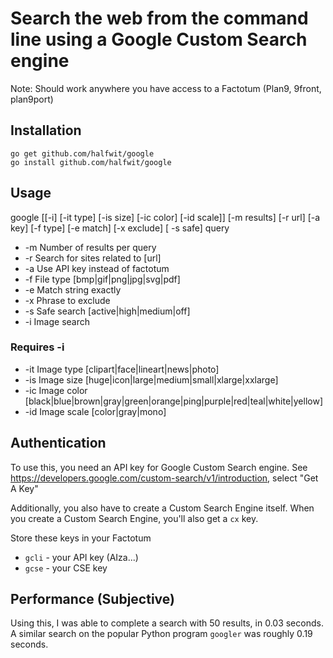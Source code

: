 # Search the web from the command line using a Google Custom Search engine

Note: Should work anywhere you have access to a Factotum (Plan9, 9front, plan9port)

## Installation
```
go get github.com/halfwit/google
go install github.com/halfwit/google
```

## Usage 

google [[-i] [-it type] [-is size] [-ic color] [-id scale]] [-m results] [-r url] [-a key] [-f type] [-e match] [-x exclude] [ -s safe] query
 - -m Number of results per query
 - -r Search for sites related to [url]
 - -a Use API key instead of factotum
 - -f File type [bmp|gif|png|jpg|svg|pdf]
 - -e Match string exactly
 - -x Phrase to exclude
 - -s Safe search [active|high|medium|off]
 - -i Image search
### Requires -i
 - -it Image type [clipart|face|lineart|news|photo]
 - -is Image size [huge|icon|large|medium|small|xlarge|xxlarge]
 - -ic Image color [black|blue|brown|gray|green|orange|ping|purple|red|teal|white|yellow]
 - -id Image scale [color|gray|mono]

## Authentication

To use this, you need an API key for Google Custom Search engine.
See https://developers.google.com/custom-search/v1/introduction, select "Get A Key"

Additionally, you also have to create a Custom Search Engine itself.
When you create a Custom Search Engine, you'll also get a `cx` key.

Store these keys in your Factotum
 - `gcli` - your API key (AIza...)
 - `gcse` - your CSE key

## Performance (Subjective)

Using this, I was able to complete a search with 50 results, in 0.03 seconds.
A similar search on the popular Python program `googler` was roughly 0.19 seconds.
